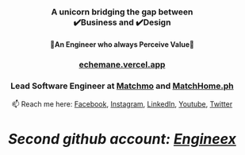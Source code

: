 <h3 align="center">
  A unicorn bridging the gap between <br/> ✔️Business and ✔️Design
</h3>

<h4 align="center">
🌟An Engineer who always Perceive Value🌟
<br/>
</h4>

<div align="center">

### [echemane.vercel.app](https://echemane.vercel.app/)
  
### Lead Software Engineer at [Matchmo](https://play.google.com/store/apps/details?id=ph.matchmo.matchmo_mobile_app&hl=en) and [MatchHome.ph](https://www.matchhome.ph/)

📫 Reach me here: [Facebook](https://www.facebook.com/e.echemane/), [Instagram](https://www.instagram.com/ericechemane/), [LinkedIn](https://www.linkedin.com/in/echemane/), [Youtube](https://www.youtube.com/@ericechemane3335), [Twitter](https://twitter.com/ericechemane)

# *Second github account: [Engineex](https://github.com/engineex/)*

</div>
